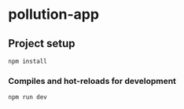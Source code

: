 # pollution-app


## Project setup
```
npm install
```

### Compiles and hot-reloads for development
```
npm run dev
```
